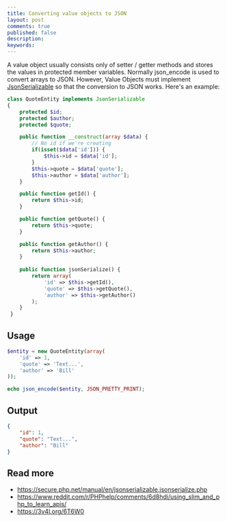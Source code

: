 ```yaml
---
title: Converting value objects to JSON
layout: post
comments: true
published: false
description: 
keywords: 
---
```


A value object usually consists only of setter / getter methods and stores the values 
in protected member variables. Normally json_encode is used to convert arrays to JSON. 
However, Value Objects must implement [JsonSerializable](https://secure.php.net/manual/en/jsonserializable.jsonserialize.php) so that the conversion to JSON works. Here's an example:

```php
class QuoteEntity implements JsonSerializable
{
    protected $id;
    protected $author;
    protected $quote;

    public function __construct(array $data) {
        // No id if we're creating
        if(isset($data['id'])) {
            $this->id = $data['id'];
        }
        $this->quote = $data['quote'];
        $this->author = $data['author'];
    }

    public function getId() {
        return $this->id;
    }

    public function getQuote() {
        return $this->quote;
    }

    public function getAuthor() {
        return $this->author;
    }
    
    public function jsonSerialize() {
        return array(
            'id' => $this->getId(),
            'quote' => $this->getQuote(),
            'author' => $this->getAuthor()
        );
    }
 }
```

## Usage

```php
$entity = new QuoteEntity(array(
    'id' => 1, 
    'quote' => 'Text...', 
    'author' => 'Bill'
));

echo json_encode($entity, JSON_PRETTY_PRINT);
```

## Output

```json
{
    "id": 1,
    "quote": "Text...",
    "author": "Bill"
}
```

## Read more

* https://secure.php.net/manual/en/jsonserializable.jsonserialize.php
* https://www.reddit.com/r/PHPhelp/comments/6d8hdi/using_slim_and_php_to_learn_apis/
* https://3v4l.org/6T6W0
